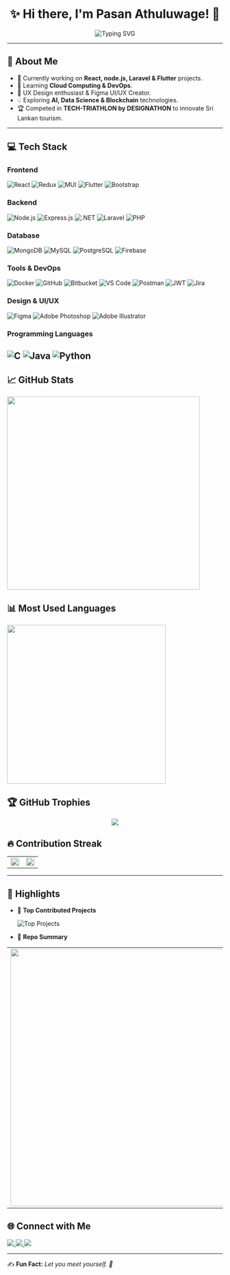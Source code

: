 <h1 align="center">✨ Hi there, I'm Pasan Athuluwage! 👋</h1>

<div align="center">
  <img src="https://readme-typing-svg.demolab.com?font=Fira+Code&weight=600&size=26&pause=1000&color=58A6FF&center=true&vCenter=true&width=600&lines=Full+Stack+Developer;UI%2FUX+Enthusiast;Tech+Innovator;Continuous+Learner" alt="Typing SVG" />
</div>

---

## 💫 About Me
- 🔭 Currently working on **React, node.js, Laravel & Flutter** projects.
- 🌱 Learning **Cloud Computing & DevOps**.
- 🎨 UX Design enthusiast & Figma UI/UX Creator.
- 💡 Exploring **AI, Data Science & Blockchain** technologies.
- 🏆 Competed in **TECH-TRIATHLON by DESIGNATHON** to innovate Sri Lankan tourism.

---

## 💻 Tech Stack

### **Frontend**
![React](https://img.shields.io/badge/React-20232A?style=for-the-badge&logo=react)
![Redux](https://img.shields.io/badge/Redux-764ABC?style=for-the-badge&logo=redux)
![MUI](https://img.shields.io/badge/MUI-0081CB?style=for-the-badge&logo=mui)
![Flutter](https://img.shields.io/badge/Flutter-02569B?style=for-the-badge&logo=flutter)
![Bootstrap](https://img.shields.io/badge/Bootstrap-563D7C?style=for-the-badge&logo=bootstrap)

### **Backend**
![Node.js](https://img.shields.io/badge/Node.js-43853D?style=for-the-badge&logo=node.js)
![Express.js](https://img.shields.io/badge/Express.js-404D59?style=for-the-badge)
![.NET](https://img.shields.io/badge/.NET-512BD4?style=for-the-badge&logo=.net)
![Laravel](https://img.shields.io/badge/Laravel-FF2D20?style=for-the-badge&logo=laravel)
![PHP](https://img.shields.io/badge/PHP-777BB4?style=for-the-badge&logo=php)

### **Database**
![MongoDB](https://img.shields.io/badge/MongoDB-47A248?style=for-the-badge&logo=mongodb)
![MySQL](https://img.shields.io/badge/MySQL-4479A1?style=for-the-badge&logo=mysql)
![PostgreSQL](https://img.shields.io/badge/PostgreSQL-316192?style=for-the-badge&logo=postgresql)
![Firebase](https://img.shields.io/badge/Firebase-FFCA28?style=for-the-badge&logo=firebase)

### **Tools & DevOps**
![Docker](https://img.shields.io/badge/Docker-2496ED?style=for-the-badge&logo=docker)
![GitHub](https://img.shields.io/badge/GitHub-181717?style=for-the-badge&logo=github)
![Bitbucket](https://img.shields.io/badge/Bitbucket-0052CC?style=for-the-badge&logo=bitbucket)
![VS Code](https://img.shields.io/badge/VS%20Code-007ACC?style=for-the-badge&logo=visual-studio-code)
![Postman](https://img.shields.io/badge/Postman-FF6C37?style=for-the-badge&logo=postman)
![JWT](https://img.shields.io/badge/JWT-000000?style=for-the-badge&logo=json-web-tokens)
![Jira](https://img.shields.io/badge/Jira-0052CC?style=for-the-badge&logo=jira)

### **Design & UI/UX**
![Figma](https://img.shields.io/badge/Figma-F24E1E?style=for-the-badge&logo=figma)
![Adobe Photoshop](https://img.shields.io/badge/Photoshop-31A8FF?style=for-the-badge&logo=adobe-photoshop)
![Adobe Illustrator](https://img.shields.io/badge/Illustrator-FF9A00?style=for-the-badge&logo=adobe-illustrator)



### **Programming Languages**
![C](https://img.shields.io/badge/C-A8B9CC?style=for-the-badge&logo=c)
![Java](https://img.shields.io/badge/Java-007396?style=for-the-badge&logo=java)
![Python](https://img.shields.io/badge/Python-3776AB?style=for-the-badge&logo=python)
---

## 📈 GitHub Stats

<p align="left">
  <img src="https://github-readme-stats.vercel.app/api?username=MinjanaAP&show_icons=true&theme=radical" width="450px"/>
</p>


## 📊 Most Used Languages
  <img src="https://github-readme-stats.vercel.app/api/top-langs/?username=MinjanaAP&layout=compact&theme=radical" width="370px"/>


## 🏆 GitHub Trophies

<p align="center">
  <img src="https://github-profile-trophy.vercel.app/?username=MinjanaAP&theme=darkhub&no-frame=true&margin-w=10" />
</p>

## 🔥 Contribution Streak

<table border="0">
  <tr>
    <td width="50%">
      <img src="https://github-readme-streak-stats.herokuapp.com/?user=MinjanaAP&theme=radical" width="100%"/>
    </td>
    <td width="50%">
      <img src="https://github-readme-activity-graph.vercel.app/graph?username=MinjanaAP&bg_color=000000&color=ffffff&line=FE428E&point=ffffff&area=true&hide_border=true" width="100%"/>
    </td>
  </tr>
</table>

---

## 📌 Highlights

- 🚀 **Top Contributed Projects**
  
  ![Top Projects](https://github-contributor-stats.vercel.app/api?username=MinjanaAP&limit=10&theme=radical)

- 🧠 **Repo Summary**

<table border="0">
  <tr>
    <td width="50%">
      <img src="https://github-profile-summary-cards.vercel.app/api/cards/repos-per-language?username=MinjanaAP&theme=radical" width="600px"/>
    </td>
    <td width="50%">
  <img src="https://github-profile-summary-cards.vercel.app/api/cards/most-commit-language?username=MinjanaAP&theme=radical" width="600px"/>
    </td>
  </tr>
</table>



## 🌐 Connect with Me
<p align="left">
  <a href="https://linkedin.com/in/pasan-athuluwage" target="_blank">
    <img src="https://img.shields.io/badge/LinkedIn-Profile-blue?logo=linkedin&margin-w=15&margin-h=15" />
  </a>
  <a href="https://your-website.com" target="_blank">
    <img src="https://img.shields.io/badge/Website-Portfolio-red" />
  </a>
  <a href="mailto:pasanathuluwage28@gmail.com" target="_blank">
    <img src="https://img.shields.io/badge/Email-Contact-blue" />
  </a>
</p>







---

✍️  **Fun Fact:** _Let you meet yourself. 🚀_

